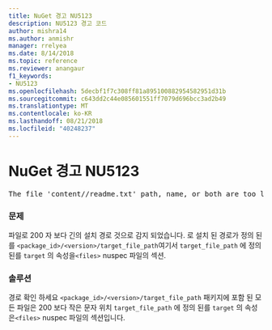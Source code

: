 ```yaml
---
title: NuGet 경고 NU5123
description: NU5123 경고 코드
author: mishra14
ms.author: anmishr
manager: rrelyea
ms.date: 8/14/2018
ms.topic: reference
ms.reviewer: anangaur
f1_keywords:
- NU5123
ms.openlocfilehash: 5decbf1f7c308ff81a895100882954582951d31b
ms.sourcegitcommit: c643dd2c44e085601551ff7079d696bcc3ad2b49
ms.translationtype: MT
ms.contentlocale: ko-KR
ms.lasthandoff: 08/21/2018
ms.locfileid: "40248237"
---
```

# <a name="nuget-warning-nu5123"></a>NuGet 경고 NU5123
<pre>The file 'content/<LongPath>/readme.txt' path, name, or both are too long. Your package might not work without long file path support. Please shorten the file path or file name.</pre>

### <a name="issue"></a>문제

파일로 200 자 보다 긴의 설치 경로 것으로 감지 되었습니다. 로 설치 된 경로가 정의 된를 `<package_id>/<version>/target_file_path`여기서 `target_file_path` 에 정의 된를 `target` 의 속성을`<files>` nuspec 파일의 섹션.


### <a name="solution"></a>솔루션

경로 확인 하세요 `<package_id>/<version>/target_file_path` 패키지에 포함 된 모든 파일은 200 보다 작은 문자 위치 `target_file_path` 에 정의 된를 `target` 의 속성은`<files>` nuspec 파일의 섹션입니다.

